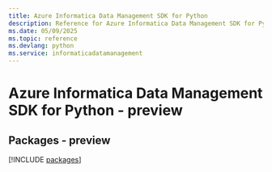 ```yaml
---
title: Azure Informatica Data Management SDK for Python
description: Reference for Azure Informatica Data Management SDK for Python
ms.date: 05/09/2025
ms.topic: reference
ms.devlang: python
ms.service: informaticadatamanagement
---
```

# Azure Informatica Data Management SDK for Python - preview
## Packages - preview
[!INCLUDE [packages](informatica-data-management-index.md)]